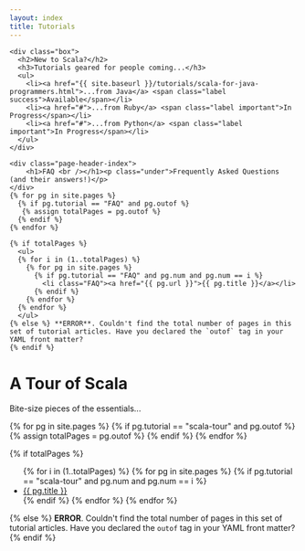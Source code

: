 ```yaml
---
layout: index
title: Tutorials
---
```


<div class="span8">

	<div class="box">
      <h2>New to Scala?</h2>
      <h3>Tutorials geared for people coming...</h3>
	  <ul>
		<li><a href="{{ site.baseurl }}/tutorials/scala-for-java-programmers.html">...from Java</a> <span class="label success">Available</span></li>
		<li><a href="#">...from Ruby</a> <span class="label important">In Progress</span></li>
		<li><a href="#">...from Python</a> <span class="label important">In Progress</span></li>		
 	  </ul>
	</div>
	
	<div class="page-header-index">
	    <h1>FAQ <br /></h1><p class="under">Frequently Asked Questions (and their answers!)</p>
	</div>
	{% for pg in site.pages %}
	  {% if pg.tutorial == "FAQ" and pg.outof %}
	   {% assign totalPages = pg.outof %}  
	  {% endif %}
	{% endfor %}

	{% if totalPages %}
	  <ul>
	  {% for i in (1..totalPages) %}
	    {% for pg in site.pages %}
	      {% if pg.tutorial == "FAQ" and pg.num and pg.num == i %}
	        <li class="FAQ"><a href="{{ pg.url }}">{{ pg.title }}</a></li> 
	      {% endif %}
	    {% endfor %}
	  {% endfor %}
	  </ul>
	{% else %} **ERROR**. Couldn't find the total number of pages in this set of tutorial articles. Have you declared the `outof` tag in your YAML front matter?
	{% endif %}	
	
</div>

<div class="span8">
  <div class="page-header-index">
    <h1>A Tour of Scala <br /></h1><p class="under">Bite-size pieces of the essentials...</p>
  </div>
  {% for pg in site.pages %}
    {% if pg.tutorial == "scala-tour" and pg.outof %}
      {% assign totalPages = pg.outof %}  
    {% endif %}
  {% endfor %}

  {% if totalPages %}
    <ul>
    {% for i in (1..totalPages) %}
      {% for pg in site.pages %}
        {% if pg.tutorial == "scala-tour" and pg.num and pg.num == i %}
          <li class="tour-of-scala"><a href="{{ pg.url }}">{{ pg.title }}</a></li> 
        {% endif %}
      {% endfor %}
    {% endfor %}
    </ul>
  {% else %} **ERROR**. Couldn't find the total number of pages in this set of tutorial articles. Have you declared the `outof` tag in your YAML front matter?
  {% endif %}
</div>


